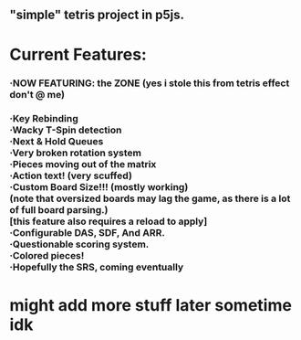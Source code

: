 <h2>"simple" tetris project in p5js. </h2>

<h1> Current Features: </h1>
<h3> ·NOW FEATURING: the ZONE (yes i stole this from tetris effect don't @ me)<h3>
 ·Key Rebinding<br>
 ·Wacky T-Spin detection <br>
 ·Next & Hold Queues <br>
 ·Very broken rotation system <br>
 ·Pieces moving out of the matrix <br>
 ·Action text! (very scuffed) <br>
 ·Custom Board Size!!! (mostly working) <br>
  (note that oversized boards may lag the game, as there is a lot of full board parsing.) <br>
  [this feature also requires a reload to apply] <br>
 ·Configurable DAS, SDF, And ARR. <br>
 ·Questionable scoring system. <br>
 ·Colored pieces! <br>
 ·Hopefully the SRS, coming eventually
<h1> might add more stuff later sometime idk</h1>
